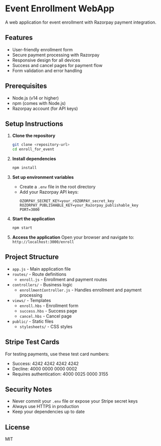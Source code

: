 # Event Enrollment WebApp

A web application for event enrollment with Razorpay payment integration.

## Features

- User-friendly enrollment form
- Secure payment processing with Razorpay 
- Responsive design for all devices
- Success and cancel pages for payment flow
- Form validation and error handling

## Prerequisites

- Node.js (v14 or higher)
- npm (comes with Node.js)
- Razorpay account (for API keys)

## Setup Instructions

1. **Clone the repository**
   ```bash
   git clone <repository-url>
   cd enroll_for_event
   ```

2. **Install dependencies**
   ```bash
   npm install
   ```

3. **Set up environment variables**
   - Create a `.env` file in the root directory
   - Add your Razorpay API keys:
     ```
     OZORPAY_SECRET_KEY=your_rOZORPAY_secret_key
     ROZORPAY_PUBLISHABLE_KEY=your_Razorpay_publishable_key
     PORT=3000
     ```

4. **Start the application**
   ```bash
   npm start
   ```

5. **Access the application**
   Open your browser and navigate to: `http://localhost:3000/enroll`

## Project Structure

- `app.js` - Main application file
- `routes/` - Route definitions
  - `enroll.js` - Enrollment and payment routes
- `controllers/` - Business logic
  - `enrollmentController.js` - Handles enrollment and payment processing
- `views/` - Templates
  - `enroll.hbs` - Enrollment form
  - `success.hbs` - Success page
  - `cancel.hbs` - Cancel page
- `public/` - Static files
  - `stylesheets/` - CSS styles

## Stripe Test Cards

For testing payments, use these test card numbers:

- Success: 4242 4242 4242 4242
- Decline: 4000 0000 0000 0002
- Requires authentication: 4000 0025 0000 3155

## Security Notes

- Never commit your `.env` file or expose your Stripe secret keys
- Always use HTTPS in production
- Keep your dependencies up to date

## License

MIT
